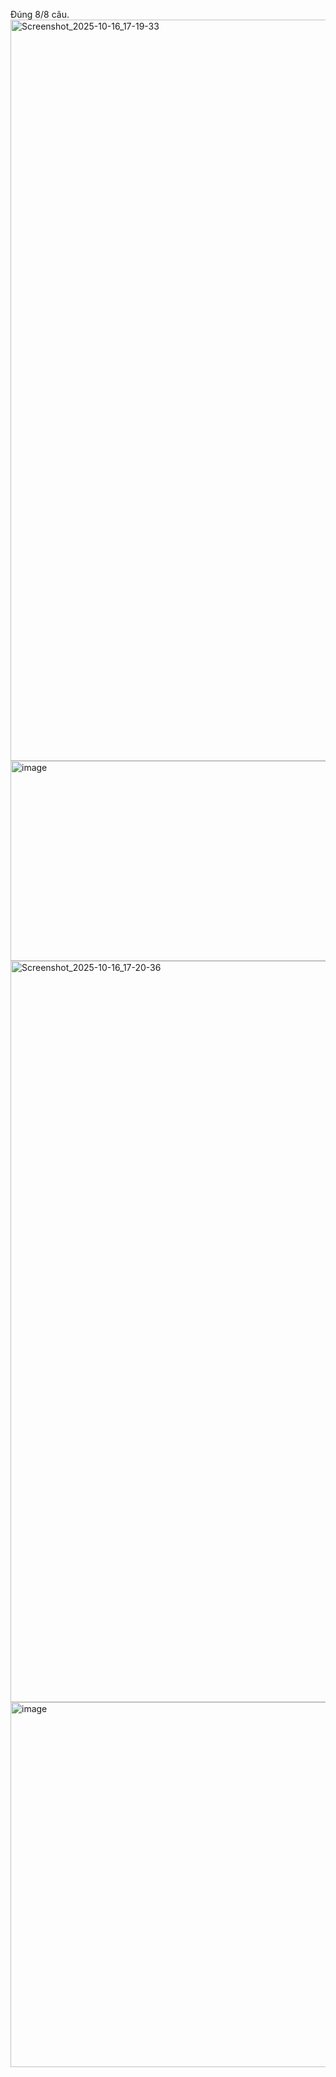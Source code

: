 Đúng 8/8 câu.
<img width="2390" height="1186" alt="Screenshot_2025-10-16_17-19-33" src="https://github.com/user-attachments/assets/c1e03a65-b332-4ae8-947d-9b84ecaeb05c" />
<img width="1895" height="320" alt="image" src="https://github.com/user-attachments/assets/d46822f7-e45b-417d-b3c1-a1878bad978a" />
<img width="2390" height="1186" alt="Screenshot_2025-10-16_17-20-36" src="https://github.com/user-attachments/assets/f982c777-d030-4d97-9e2c-3838773e667e" />
<img width="1825" height="584" alt="image" src="https://github.com/user-attachments/assets/21a7fd7d-a9ab-456a-ad33-76dcd6d8ef5c" />
